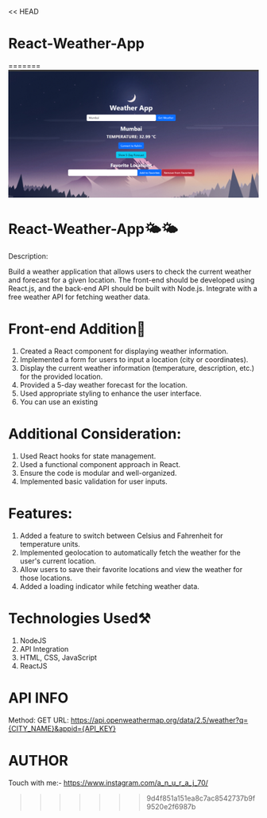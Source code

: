 << HEAD
# React-Weather-App

=======
![image](https://github.com/Anuraj4/React-Weather-App/blob/main/Screenshot%202024-05-26%20122857.png)


# React-Weather-App🌤🌤
Description:

Build a weather application that allows users to check the current weather and forecast for a
given location. The front-end should be developed using React.js, and the back-end API should
be built with Node.js. Integrate with a free weather API for fetching weather data.


# Front-end Addition🎨

1. Created a React component for displaying weather information.
2. Implemented a form for users to input a location (city or coordinates).
3. Display the current weather information (temperature, description, etc.) for the provided
location.
4. Provided a 5-day weather forecast for the location.
5. Used appropriate styling to enhance the user interface.
6. You can use an existing




# Additional Consideration:

1. Used React hooks for state management.
2. Used a functional component approach in React.
3. Ensure the code is modular and well-organized.
4. Implemented basic validation for user inputs.




# Features:

1. Added a feature to switch between Celsius and Fahrenheit for temperature units.
2. Implemented geolocation to automatically fetch the weather for the user's current location.
3. Allow users to save their favorite locations and view the weather for those locations.
4. Added a loading indicator while fetching weather data.

# Technologies Used⚒️

1. NodeJS
2. API Integration
3. HTML, CSS, JavaScript
4. ReactJS

# API INFO

Method: GET
URL: https://api.openweathermap.org/data/2.5/weather?q={CITY_NAME}&appid={API_KEY}

# AUTHOR

Touch with me:- https://www.instagram.com/a_n_u_r_a_j_70/



   
>>>>>>> 9d4f851a151ea8c7ac8542737b9f9520e2f6987b
